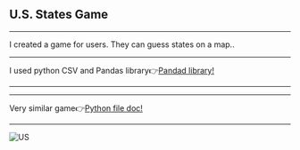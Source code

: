 <h2>U.S. States Game</h2>
<hr>
<p>I created a game for users. They can guess states on a map..</p>
<hr>
<span>I used python CSV and Pandas library👉<span><a href='https://docs.python.org/3/library/filesys.html'>Pandad library!</a>
<hr>
<hr>
<span>Very similar game👉<span><a href='https://www.sporcle.com/games/g/states'>Python file doc!</a>
<hr>
<img src='us_states_game.gif' alt=US states game/>
